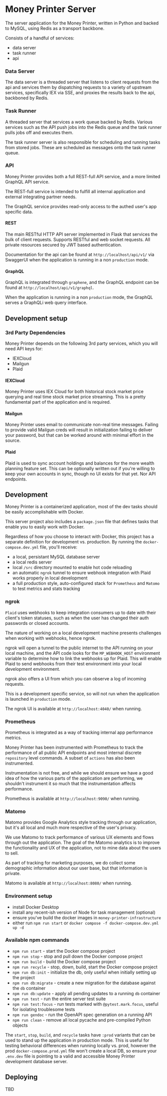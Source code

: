 # Money Printer Server

The server application for the Money Printer, written in Python and backed to MySQL, using Redis as a transport backbone.

Consists of a handful of services:

- data server
- task runner
- api

### Data Server

The data server is a threaded server that listens to client requests from the api and services them by
dispatching requests to a variety of upstream services, specifically IEX via SSE, and proxies the results back to the
api, backboned by Redis.

### Task Runner

A threaded server that services a work queue backed by Redis. Various services such as the API push jobs into the Redis
queue and the task runner pulls jobs off and executes them. 

The task runner server is also responsible for scheduling and running tasks from stored jobs. These are scheduled as
messages onto the task runner queue.

### API

Money Printer provides both a full REST-full API service, and a more limited GraphQL API service.

The REST-full service is intended to fulfill all internal application and external integrating partner needs.

The GraphQL service provides read-only access to the authed user's app specific data.

#### REST

The main RESTful HTTP API server implemented in Flask that services the bulk of client requests. Supports RESTful
and web socket requests. All private resources secured by  JWT based authentication.

Documentation for the api can be found at `http://localhost/api/v1/` via SwaggerUI when the application is running in a
non `production` mode.

#### GraphQL

GraphQL is integrated through `graphene`, and the GraphQL endpoint can be found at `http://localhost/api/v1/graphql`.

When the application is running in a non `production` mode, the GraphQL serves a GraphQLi web query interface.

## Development setup

### 3rd Party Dependencies
Money Printer depends on the following 3rd party services, which you will need API keys for:

- IEXCloud
- Mailgun
- Plaid

#### IEXCloud ####

Money Printer uses IEX Cloud for both historical stock market price querying and real time stock market price streaming.
This is a pretty fundamental part of the application and is required.

#### Mailgun ####

Money Printer uses email to communicate non-real time messages. Failing to provide valid Mailgun creds will result in
initialization failing to deliver your password, but that can be worked around with minimal effort in the source.

#### Plaid ####

Plaid is used to sync account holdings and balances for the more wealth planning feature set. This can be optionally
written out if you're willing to keep your own accounts in sync, though no UI exists for that yet. Nor API endpoints.

## Development

Money Printer is a containerized application, most of the dev tasks should be easily accomplishable with Docker.

This server project also includes a `package.json` file that defines tasks that enable you to easily work with Docker.

Regardless of how you choose to interact with Docker, this project has a separate definition for development vs. production.
By running the `docker-compose.dev.yml` file, you'll receive:

- a local, persistant MySQL database server
- a local redis server
- local `/src` directory mounted to enable hot code reloading
- an automatic `ngrok` tunnel to ensure webhook integration with Plaid works properly in local development
- a full production style, auto-configured stack for `Prometheus` and `Matomo` to test metrics and stats tracking

### ngrok

`Plaid` uses webhooks to keep integration consumers up to date with their client's token statuses, such as when the user has
changed their auth passwords or closed accounts.

The nature of working on a local development machine presents challenges when working with webhooks, hence ngrok.

ngrok will open a tunnel to the public internet to the API running on your local machine, and the API code looks for the
`MP_WEBHOOK_HOST` environment variable to determine how to link the webhooks up for Plaid. This will enable Plaid to send webhooks
from their test environment into your local development environment.

ngrok also offers a UI from which you can observe a log of incoming requests.

This is a development specific service, so will not run when the application is launched in `production` mode.

The ngrok UI is available at `http://localhost:4040/` when running.

### Prometheus

Prometheus is integrated as a way of tracking internal app performance metrics.

Money Printer has been instrumented with Prometheus to track the performance of all public API endpoints and most internal
discrete `repository` level commands. A subset of `actions` has also been instrumented.

Instrumentation is not free, and while we should ensure we have a good idea of how the various parts of the application
are performing, we shouldn't instrument it so much that the instrumentation affects performance.

Prometheus is available at `http://localhost:9090/` when running.

### Matomo

Matomo provides Google Analytics style tracking through our application, but it's all local and much more respective of the
user's privacy.

We use Matomo to track performance of various UX elements and flows through out the application. The goal of the Matomo analytics
is to improve the functionality and UX of the application, not to mine data about the users to sell.

As part of tracking for marketing purposes, we do collect some demographic information about our user base, but that information is private.

Matomo is available at `http://localhost:8080/` when running.

### Environment setup

- install Docker Desktop
- install any recent-ish version of Node for task management (optional)
- ensure you've build the docker images in `money-printer-infrastructure`
- either run `npm run start` or `docker compose -f docker-compose.dev.yml up -d`

### Available npm commands

- `npm run start` - start the Docker compose project
- `npm run stop` - stop and pull down the Docker compose project
- `npm run build` - build the Docker compose project
- `npm run recycle` - stop, down, build, start the Docker compose project
- `npm run db:init` - initialize the db, only useful when initially setting up the project
- `npm run db:migrate` - create a new migration for the database against the `db` container
- `npm run db:update` - apply all pending updates to a running `db` container
- `npm run test` - run the entire server test suite
- `npm run test:focus` - run tests marked with `@pytest.mark.focus`, useful for isolating troublesome tests
- `npm run gendoc` - run the OpenAPI spec generation on a running API
- `npm run clean` - remove all local pycache and pre-compiled Python objects

The `start`, `stop`, `build`, and `recycle` tasks have `:prod` variants that can be used to stand up the application
in production mode. This is useful for testing behavioral differences when running locally vs. prod, however the prod
`docker-compose.prod.yml` file won't create a local DB, so ensure your `.env.dev` file is pointing to a valid and accessible
Money Printer development database server.

## Deploying

TBD